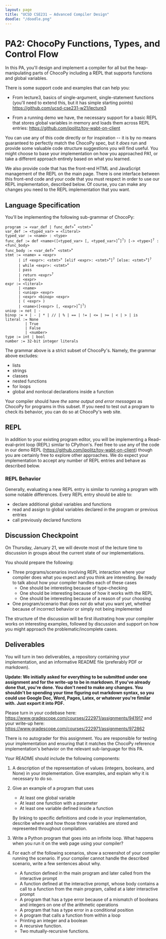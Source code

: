 ```yaml
---
layout: page
title: "UCSD CSE231 – Advanced Compiler Design"
doodle: "/doodle.png"
---
```


# PA2: ChocoPy Functions, Types, and Control Flow

<!-- **Draft, not official until this notice removed** -->

In this PA, you'll design and implement a compiler for all but the
heap-manipulating parts of ChocoPy including a REPL that supports functions
and global variables.

There is some support code and examples that can help you:

- From lecture3, basics of single-argument, single-statement functions
(you'll need to extend this, but it has simple starting points)
https://github.com/ucsd-cse231-w21/lecture3

- From a running demo we have, the necessary support for a basic REPL that
stores global variables in memory and loads them across REPL entries:
https://github.com/jpolitz/toy-wabt-on-client

You can use any of this code directly or for inspiration -- it is by no means
guaranteed to perfectly match the ChocoPy spec, but it _does_ run and provide
some valuable code structure suggestions you will find useful. You might
choose to base your implementation on how you approached PA1, or take a
different approach entirely based on what you learned.

We also provide code that has the front-end HTML and JavaScript management of
the REPL on the main page. There is one interface between this front-end code
and your code that you must respect in order to use our REPL implementation,
described below. Of course, you can make any changes you need to the REPL
implementation that you want.

## Language Specification

You'll be implementing the following sub-grammar of ChocoPy:

<html>
<meta charset="utf-8"/>
<pre>
<code>program := &lt;var_def | func_def><sup>*</sup> &lt;stmt><sup>*</sup>
var_def := &lt;typed_var> = &lt;literal>
typed_var := &lt;name> : &lt;type>
func_def := def &lt;name>([&lt;typed_var> [, &lt;typed_var>]<sup>*</sup>]<sup>?</sup>) [-> &lt;type>]<sup>?</sup> : &lt;func_body>
func_body := &lt;var_def><sup>*</sup> &lt;stmt><sup>+</sup>
stmt := &lt;name> = &lt;expr>
      | if &lt;expr>: &lt;stmt><sup>+</sup> [elif &lt;expr>: &lt;stmt><sup>+</sup>]<sup>?</sup> [else: &lt;stmt><sup>+</sup>]<sup>?</sup>
      | while &lt;expr>: &lt;stmt><sup>+</sup>
      | pass
      | return &lt;expr><sup>?</sup>
      | &lt;expr>
expr := &lt;literal>
      | &lt;name>
      | &lt;uniop> &lt;expr>
      | &lt;expr> &lt;binop> &lt;expr>
      | ( &lt;expr> )
      | &lt;name>([&lt;expr> [, &lt;expr>]<sup>*</sup>]<sup>?</sup>)
uniop := not | -
binop := + | - | * | // | % | == | != | &lt;= | >= | &lt; | > | is                 
literal := None
         | True
         | False
         | &lt;number>
type := int | bool
number := 32-bit integer literals</code>
</pre>
</html>

<!-- ```
program := <var_def | func_def>* <stmt>*
var_def := <typed_var> = <literal>
typed_var := <name> : <type>
func_def := def <name>(<typed_var>*) [-> <type>]? : <func_body>
func_body := <var_def>* <stmt>+
stmt := <name> = <expr>
      | if <expr>: <stmt>+ [elif <expr>: <stmt>+]? [else: <stmt>+]?
      | while <expr>: <stmt>+
      | pass
      | return <expr>?
      | <expr>
expr := <literal>
      | <name>
      | <uniop> <expr>
      | <expr> <binop> <expr>
uniop := not | -
binop := + | - | * | // | % | == | != | <= | >= | < | > | is                 
literal := None
         | True
         | False
         | <number>
type := int | bool
number := 32-bit integer literals
``` -->

The grammar above is a strict subset of ChocoPy's. Namely, the grammar above 
excludes:
- lists
- strings
- classes
- nested functions
- for loops
- global and nonlocal declarations inside a function

Your compiler should have _the same output and error messages_ as ChocoPy for
programs in this subset. If you need to test out a program to check its
behavior, you can do so at ChocoPy's web site.

## REPL
In addition to your existing program editor, you will be implementing a 
Read–eval–print loop (REPL) similar to CPython's. Feel free to use any of the 
code in our demo REPL (https://github.com/jpolitz/toy-wabt-on-client) though 
you are certainly free to explore other approaches. We do expect your 
implementation to accept any number of REPL entries and behave as described 
below.
### REPL Behavior
Generally, evaluating a new REPL entry is similar to running a program with 
some notable differences. Every REPL entry should be able to:
- declare additional global variables and functions
- read and assign to global variables declared in the program or previous entries
- call previously declared functions

## Discussion Checkpoint

On Thursday, January 21, we will devote most of the lecture time to
discussion in groups about the current state of our implementations.

You should prepare the following:

- Three programs/scenarios involving REPL interaction where your
compiler does what you expect and you think are interesting. Be ready to talk
about how your compiler handles each of these cases
  - One should be interesting because of type-checking
  - One should be interesting because of how it works with the REPL
  - One should be interesting because of a reason of your choosing
- One program/scenario that does _not_ do what you want yet, whether because of
incorrect behavior or simply not being implemented

The structure of the discussion will be first illustrating how your compiler
works on interesting examples, followed by discussion and support on how you
might approach the problematic/incomplete cases.

## Deliverables

You will turn in two deliverables, a repository containing your
implementation, and an informative README file (preferably PDF or markdown).

**Update: We initially asked for everything to be submitted under one assignment and for the write-up to be in markdown.
If you've already done that, you're done. You don't need to make any changes. You shouldn't be spending your time figuring
out markdown syntax, so you could use Google Doc, Word, Pages, Latex, or whatever you're fimilar with. Just export it into PDF.** 

Please turn in your codebase here: https://www.gradescope.com/courses/222971/assignments/941917
and your write-up here: https://www.gradescope.com/courses/222971/assignments/972862

There is no autograder for this assignment. You are responsible for testing
your implementation and ensuring that it matches the ChocoPy reference
implementation's behavior on the relevant sub-language for this PA.

Your README should include the following components:

1. A description of the representation of values (integers, booleans, and
None) in your implementation. Give examples, and explain why it is necessary
to do so.
2. Give an example of a program that uses
    - At least one global variable
    - At least one function with a parameter
    - At least one variable defined inside a function

    By linking to specific definitions and code in your implementation,
    describe where and how those three variables are stored and represented
    throughout compilation.
3. Write a Python program that goes into an infinite loop. What happens when
you run it on the web page using your compiler?
4. For each of the following scenarios, show a screenshot of your compiler
running the scenario. If your compiler cannot handle the described scenario,
write a few sentences about why.
    - A function defined in the main program and later called from the
    interactive prompt
    - A function defined at the interactive prompt, whose body contains a call
    to a function from the main program, called at a later interactive prompt
    - A program that has a type error because of a mismatch of booleans and
    integers on one of the arithmetic operations
    - A program that has a type error in a conditional position
    - A program that calls a function from within a loop
    - Printing an integer and a boolean
    - A recursive function.
    - Two mutually-recursive functions.

